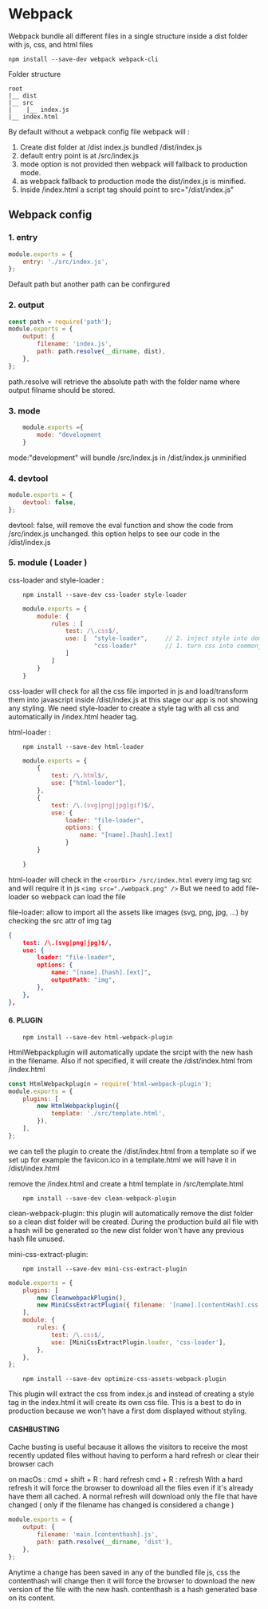 # Webpack

Webpack bundle all different files in a single structure inside a dist folder with js, css, and html files

`npm install --save-dev webpack webpack-cli`

Folder structure

```properties
root
|__ dist
|__ src
|    |__ index.js
|__ index.html
```

By default without a webpack config file webpack will :

1. Create dist folder at <rootDir>/dist index.js bundled <rootDir>/dist/index.js
2. default entry point is at <rootDir>/src/index.js
3. mode option is not provided then webpack will fallback to production mode.
4. as webpack fallback to production mode the dist/index.js is minified.
5. Inside <rootDir>/index.html a script tag should point to src="/dist/index.js"

## Webpack config

### 1. entry

```js
module.exports = {
	entry: './src/index.js',
};
```

Default path but another path can be confirgured

### 2. output

```js
const path = require('path');
module.exports = {
	output: {
		filename: 'index.js',
		path: path.resolve(__dirname, dist),
	},
};
```

path.resolve will retrieve the absolute path with the folder name where output filname should be stored.

### 3. mode

```js
    module.exports ={
        mode: "development
    }
```

mode:"development" will bundle <rootDir>/src/index.js in <rootDir>/dist/index.js unminified

### 4. devtool

```js
module.exports = {
	devtool: false,
};
```

devtool: false, will remove the eval function and show the code from <rootDir>/src/index.js unchanged.
this option helps to see our code in the <roorDir>/dist/index.js

### 5. module ( Loader )

css-loader and style-loader :

```properties
    npm install --save-dev css-loader style-loader
```

```js
    module.exports = {
        module: {
            rules : [
                test: /\.css$/,
                use: [  "style-loader",     // 2. inject style into dom ( header in index.html )
                        "css-loader"        // 1. turn css into commonjs
                ]
            ]
        }
    }
```

css-loader will check for all the css file imported in js and load/transform them into javascript inside <rootDir>/dist/index.js
at this stage our app is not showing any styling. We need style-loader to create a style tag with all css and automatically in <rootDir>/index.html header tag.

html-loader :

```properties
    npm install --save-dev html-loader
```

```js
    module.exports = {
        {
            test: /\.html$/,
            use: ["html-loader"],
        },
        {
            test: /\.(svg|png|jpg|gif)$/,
            use: {
                loader: "file-loader",
                options: {
                    name: "[name].[hash].[ext]
                }
        }

    }
```

html-loader will check in the `<roorDir> /src/index.html` every img tag src and will require it in js
`<img src="./webpack.png" />`
But we need to add file-loader so webpack can load the file

file-loader: allow to import all the assets like images (svg, png, jpg, ...)
by checking the src attr of img tag

```json
{
    test: /\.(svg|png|jpg)$/,
    use: {
        loader: "file-loader",
        options: {
            name: "[name].[hash].[ext]",
            outputPath: "img",
        },
    },
},
```

#### 6. PLUGIN

```properties
    npm install --save-dev html-webpack-plugin
```

HtmlWebpackplugin will automatically update the srcipt with the new hash in the filename.
Also if not specified, it will create the <rootDir>/dist/index.html from <rootDir>/index.html

```js
const HtmlWebpackplugin = require('html-webpack-plugin');
module.exports = {
	plugins: [
		new HtmlWebpackplugin({
			template: './src/template.html',
		}),
	],
};
```

we can tell the plugin to create the <rootDir>/dist/index.html from a template so if we set up for example the favicon.ico in a template.html
we will have it in <rootDir>/dist/index.html

remove the <rootDir>/index.html and create a html template in <rootDir>/src/template.html

```properties
    npm install --save-dev clean-webpack-plugin
```

clean-webpack-plugin: this plugin will automatically remove the dist folder so a clean dist folder will be created.
During the production build all file with a hash will be generated so the new dist folder won't have any previous hash file unused.

mini-css-extract-plugin:

```properties
    npm install --save-dev mini-css-extract-plugin
```

```js
module.exports = {
	plugins: [
		new CleanwebpackPlugin(),
		new MiniCssExtractPlugin({ filename: '[name].[contentHash].css' }),
	],
	module: {
		rules: {
			test: /\.css$/,
			use: [MiniCssExtractPlugin.loader, 'css-loader'],
		},
	},
};
```

```properties
    npm install --save-dev optimize-css-assets-webpack-plugin
```

This plugin will extract the css from index.js and instead of creating a style tag in the index.html
it will create its own css file. This is a best to do in production because we won't have a first dom displayed
without styling.

#### CASHBUSTING

Cache busting is useful because it allows the visitors to receive the most recently updated files without having to perform a hard refresh or clear their browser cach

on macOs : cmd + shift + R : hard refresh
cmd + R : refresh
With a hard refresh it will force the browser to download all the files even if it's already have them all cached.
A normal refresh will download only the file that have changed ( only if the filename has changed is considered a change )

```js
module.exports = {
	output: {
		filename: 'main.[contenthash].js',
		path: path.resolve(__dirname, 'dist'),
	},
};
```

Anytime a change has been saved in any of the bundled file js, css the contenthash will change then it will force the browser to download the new version of the file with the new hash.
contenthash is a hash generated base on its content.
